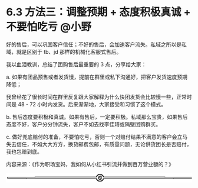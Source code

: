 # 6.3 方法三：调整预期 + 态度积极真诚 + 不要怕吃亏 @小野

好的售后，可以巩固客户信任；不好的售后，会加速客户流失。私域之所以是私域，就是区别于 tb、jd 那样的机械化客服式售后。

我以血泪教训，总结了团购售后最重要的 3 点，分享给大家：

a. 如果有团品预售或者发货慢，提前在群里或私下沟通好，把客户发货速度预期降低；

我曾经花了很长时间在群里反复跟大家解释为什么快团发货会比较慢一些，正常时间是 48 - 72 小时内发货。后来渐渐地，大家接受和习惯了这个模式。

b. 售后态度要积极和真诚。如果有售后，一定要积极。私域那么宝贵，如果售后态度不好，客户分分钟流失，客户不如去找李佳琦或隔壁团购群买。

c. 做好兜底赔付的准备，不要怕吃亏，否则一个对赔付结果不满意的客户会立马失去信任，不如大大方方，换货邮费包邮，有质量问题，无论供货团长是否赔付，我也包赔到底。

内容来源：《作为职场宝妈，我如何从小红书引流并做到百万营业额的？》

![](img/dd92b07373c3325b41989991c0898588.png)